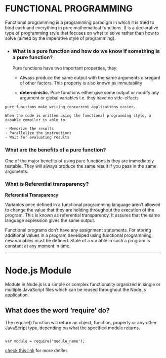 # FUNCTIONAL PROGRAMMING

Functional programming is a programming paradigm in which it is tried to bind each and everything in pure mathematical functions. It is a declarative type of programming style that focuses on what to solve rather than how to solve (aimed by the imperative style of programming).

- ### What is a pure function and how do we know if something is a pure function?

  Pure functions have two important properties, they:

  - Always produce the same output with the same arguments disregard of other factors. This property is also known as immutability

  - **deterministic.** Pure functions either give some output or modify any argument or global variables i.e. they have no side-effects

```
pure functions make writing concurrent applications easier.

When the code is written using the functional programming style, a capable compiler is able to:

- Memorize the results
- Parallelize the instructions
- Wait for evaluating results
```

### What are the benefits of a pure function?

One of the major benefits of using pure functions is they are immediately testable. They will always produce the same result if you pass in the same arguments.

### What is Referential transparency?

**Referential Transparency**

Variables once defined in a functional programming language aren’t allowed to change the value that they are holding throughout the execution of the program. This is known as referential transparency. It assures that the same language expression gives the same output.

Functional programs don’t have any assignment statements. For storing additional values in a program developed using functional programming, new variables must be defined. State of a variable in such a program is constant at any moment in time.

---

# Node.js Module

Module in Node.js is a simple or complex functionality organized in single or multiple JavaScript files which can be reused throughout the Node.js application.

## What does the word ‘require’ do?

The require() function will return an object, function, property or any other JavaScript type, depending on what the specified module returns.

```

var module = require('module_name');

```

[check this link](https://www.youtube.com/watch?v=xHLd36QoS4k) for more detiles
